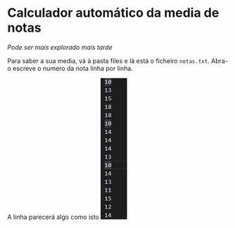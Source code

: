 Calculador automático da media de notas
========================================

_Pode ser mais explorado mais tarde_

Para saber a sua media, vá à pasta files e lá está o ficheiro `notas.txt`. Abra-o escreve o numero da nota linha por linha.

A linha parecerá algo como isto ![Image](image.png "imagem")
